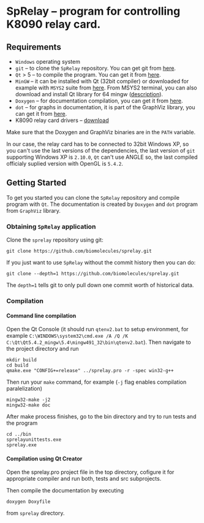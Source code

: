 # SpRelay – program for controlling K8090 relay card.

## Requirements

* `Windows` operating system
* `git` – to clone the `SpRelay` repository. You can get git from [here][git].
* `Qt` > 5 – to compile the program. You can get it from [here][qt].
* `MinGW` – it can be installed with Qt (32bit compiler) or downloaded for example with `MSYS2` suite from
  [here][msys2]. From MSYS2 terminal, you can also download and install Qt library for 64 mingw 
  ([description][qtmsys2]).  
* `Doxygen` – for documentation compilation, you can get it from [here][doxygen].
* `dot` – for graphs in documentation, it is part of the GraphViz library, you can get it from [here][graphviz].
* K8090 relay card drivers – [download][k8090download]

Make sure that the Doxygen and GraphViz binaries are in the `PATH` variable.

In our case, the relay card has to be connected to 32bit Windows XP, so you can't use the last versions of the
dependencies, the last version of `git` supporting Windows XP is `2.10.0`, `Qt` can't use ANGLE so, the last compiled
officialy suplied version with OpenGL is `5.4.2`.

## Getting Started

To get you started you can clone the `SpRelay` repository and compile program with `Qt`. The documentation is created by
`Doxygen` and `dot` program from `GraphViz` library.

### Obtaining `SpRelay` application

Clone the `sprelay` repository using git:

```
git clone https://github.com/biomolecules/sprelay.git
```

If you just want to use `SpRelay` without the commit history then you can do:

```
git clone --depth=1 https://github.com/biomolecules/sprelay.git
```

The `depth=1` tells git to only pull down one commit worth of historical data.

### Compilation

#### Command line compilation
Open the Qt Console (it should run `qtenv2.bat` to setup environment, for example
`C:\WINDOWS\system32\cmd.exe /A /Q /K C:\Qt\Qt5.4.2_mingw\5.4\mingw491_32\bin\qtenv2.bat`). Then navigate to
the project directory and run
```
mkdir build
cd build
qmake.exe "CONFIG+=release" ../sprelay.pro -r -spec win32-g++
```

Then run your `make` command, for example (`-j` flag enables compilation paralelization)
```
mingw32-make -j2
mingw32-make doc
```

After make process finishes, go to the bin directory and try to run tests and the program
```
cd ../bin
sprelayunittests.exe
sprelay.exe
```

#### Compilation using Qt Creator
Open the sprelay.pro project file in the top directory, cofigure it for appropriate compiler and run both, tests and
src subprojects.

Then compile the documentation by executing
```
doxygen Doxyfile
```
from `sprelay` directory.

[git]: https://git-scm.com/
[qt]: https://www.qt.io/
[msys2]: http://www.msys2.org/
[qtmsys2]: https://wiki.qt.io/MSYS2
[doxygen]: http://www.stack.nl/~dimitri/doxygen/
[graphviz]: http://graphviz.org/
[k8090download]: http://www.vellemanusa.com/downloads/files/downloads/k8090_vm8090_rev1.zip